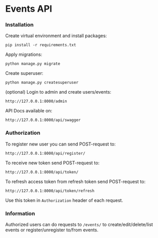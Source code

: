 # Events API

### Installation
Create virtual environment and install packages:

`pip install -r requirements.txt`

Apply migrations:

`python manage.py migrate`

Create superuser:

`python manage.py createsuperuser`

(optional) Login to admin and create users/events:

`http://127.0.0.1:8000/admin`

API Docs available on:

`http://127.0.0.1:8000/api/swagger`

### Authorization
To register new user you can send POST-request to:

`http://127.0.0.1:8000/api/register/`

To receive new token send POST-request to:

`http://127.0.0.1:8000/api/token/`

To refresh access token from refresh token send POST-request to:

`http://127.0.0.1:8000/api/token/refresh`

Use this token in `Authorization` header of each request.

### Information
Authorized users can do requests to `/events/` to create/edit/delete/list events or register/unregister to/from events.




